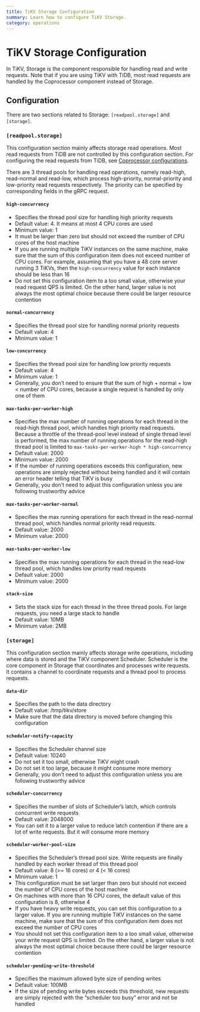 ```yaml
---
title: TiKV Storage Configuration 
summary: Learn how to configure TiKV Storage.
category: operations
---
```


# TiKV Storage Configuration

In TiKV, Storage is the component responsible for handling read and write requests. Note that if you are using TiKV with TiDB, most read requests are handled by the Coprocessor component instead of Storage.

## Configuration

There are two sections related to Storage: `[readpool.storage]` and `[storage]`.

### `[readpool.storage]`

This configuration section mainly affects storage read operations. Most read requests from TiDB are not controlled by this configuration section. For configuring the read requests from TiDB, see [Coprocessor configurations](tikv-coprocessor-config.md).

There are 3 thread pools for handling read operations, namely read-high, read-normal and read-low, which process high-priority, normal-priority and low-priority read requests respectively. The priority can be specified by corresponding fields in the gRPC request.

#### `high-concurrency`

- Specifies the thread pool size for handling high priority requests 
- Default value: 4. It means at most 4 CPU cores are used
- Minimum value: 1
- It must be larger than zero but should not exceed the number of CPU cores of the host machine 
- If you are running multiple TiKV instances on the same machine, make sure that the sum of this configuration item does not exceed number of CPU cores. For example, assuming that you have a 48 core server running 3 TiKVs, then the `high-concurrency` value for each instance should be less than 16
- Do not set this configuration item to a too small value, otherwise your read request QPS is limited. On the other hand, larger value is not always the most optimal choice because there could be larger resource contention


#### `normal-concurrency`

- Specifies the thread pool size for handling normal priority requests
- Default value: 4
- Minimum value: 1

#### `low-concurrency`

- Specifies the thread pool size for handling low priority requests
- Default value: 4
- Minimum value: 1
- Generally, you don’t need to ensure that the sum of high + normal + low < number of CPU cores, because a single request is handled by only one of them

#### `max-tasks-per-worker-high`

- Specifies the max number of running operations for each thread in the read-high thread pool, which handles high priority read requests. Because a throttle of the thread-pool level instead of single thread level is performed, the max number of running operations for the read-high thread pool is limited to `max-tasks-per-worker-high * high-concurrency`
- Default value: 2000
- Minimum value: 2000
- If the number of running operations exceeds this configuration, new operations are simply rejected without being handled and it will contain an error header telling that TiKV is busy
- Generally, you don’t need to adjust this configuration unless you are following trustworthy advice

#### `max-tasks-per-worker-normal`

- Specifies the max running operations for each thread in the read-normal thread pool, which handles normal priority read requests.
- Default value: 2000
- Minimum value: 2000

#### `max-tasks-per-worker-low`

- Specifies the max running operations for each thread in the read-low thread pool, which handles low priority read requests
- Default value: 2000
- Minimum value: 2000

#### `stack-size`

- Sets the stack size for each thread in the three thread pools. For large requests, you need a large stack to handle
- Default value: 10MB
- Minimum value: 2MB

### `[storage]`

This configuration section mainly affects storage write operations, including where data is stored and the TiKV component Scheduler. Scheduler is the core component in Storage that coordinates and processes write requests. It contains a channel to coordinate requests and a thread pool to process requests.

#### `data-dir`

- Specifies the path to the data directory
- Default value: /tmp/tikv/store
- Make sure that the data directory is moved before changing this configuration

#### `scheduler-notify-capacity`

- Specifies the Scheduler channel size
- Default value: 10240
- Do not set it too small, otherwise TiKV might crash
- Do not set it too large, because it might consume more memory 
- Generally, you don’t need to adjust this configuration unless you are following trustworthy advice

#### `scheduler-concurrency`

- Specifies the number of slots of Scheduler’s latch, which controls concurrent write requests
- Default value: 2048000
- You can set it to a larger value to reduce latch contention if there are a lot of write requests. But it will consume more memory

#### `scheduler-worker-pool-size`

- Specifies the Scheduler’s thread pool size. Write requests are finally handled by each worker thread of this thread pool
- Default value: 8 (>= 16 cores) or 4 (< 16 cores)
- Minimum value: 1
- This configuration must be set larger than zero but should not exceed the number of CPU cores of the host machine 
- On machines with more than 16 CPU cores, the default value of this configuration is 8, otherwise 4 
- If you have heavy write requests, you can set this configuration to a larger value. If you are running multiple TiKV instances on the same machine, make sure that the sum of this configuration item does not exceed the number of CPU cores
- You should not set this configuration item to a too small value, otherwise your write request QPS is limited. On the other hand, a larger value is not always the most optimal choice because there could be larger resource contention

#### `scheduler-pending-write-threshold`

- Specifies the maximum allowed byte size of pending writes 
- Default value: 100MB
- If the size of pending write bytes exceeds this threshold, new requests are simply rejected with the “scheduler too busy” error and not be handled